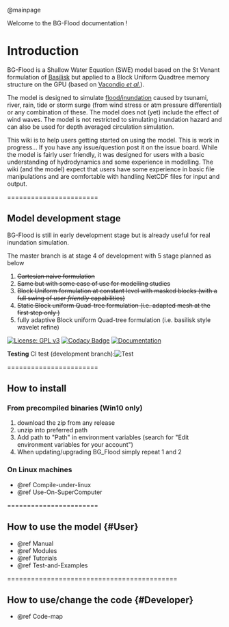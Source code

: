 @mainpage

Welcome to the BG-Flood documentation !
# Introduction
BG-Flood is a Shallow Water Equation (SWE) model based on the St Venant formulation of [Basilisk](http://basilisk.fr/) but applied to a Block Uniform Quadtree memory structure on the GPU (based on [Vacondio _et al._](https://dl.acm.org/citation.cfm?id=3031292)).

The model is designed to simulate [flood/inundation](https://english.stackexchange.com/questions/131195/difference-between-flooding-and-inundation) caused by tsunami, river, rain, tide or storm surge (from wind stress or atm pressure differential) or any combination of these. The model does not (yet) include the effect of wind waves. The model is not restricted to simulating inundation hazard and can also be used for depth averaged circulation simulation. 

This wiki is to help users getting started on using the model. This is work in progress... If you have any issue/question post it on the issue board. While the model is fairly user friendly, it was designed for users with a basic understanding of hydrodynamics and some experience in modelling. The wiki (and the model) expect that users have some experience in basic file manipulations and are comfortable with handling NetCDF files for input and output.

=======================

## Model development stage
BG-Flood is still in early development stage but is already useful for real inundation simulation.       

The master branch is at stage 4 of development with 5 stage planned as below
1. ~~Cartesian naive formulation~~
2. ~~Same but with some ease of use for modelling studies~~
3. ~~Block Uniform formulation at constant level with masked blocks (with a full swing of _user friendly_ capabilities)~~
4. ~~Static Block uniform Quad-tree formulation (i.e. adapted mesh at the first step only )~~
5. fully adaptive Block uniform Quad-tree formulation  (i.e. basilisk style wavelet refine)

[![License: GPL v3](https://img.shields.io/badge/License-GPL%20v3-brightgreen.svg)](https://www.gnu.org/licenses/gpl-3.0)
[![Codacy Badge](https://api.codacy.com/project/badge/Grade/8d871cf493e94a6eb474eaa30f573583)](https://www.codacy.com/project/CyprienBosserelle/Basil_Cart_StV/dashboard?utm_source=github.com&amp;utm_medium=referral&amp;utm_content=CyprienBosserelle/Basil_Cart_StV&amp;utm_campaign=Badge_Grade_Dashboard)
[![Documentation](https://img.shields.io/badge/doc-Doxygen-blue)](https://cyprienbosserelle.github.io/BG_Flood/)


**Testing**
CI test (development branch):![Test](https://github.com/CyprienBosserelle/BG_Flood/actions/workflows//main.yml/badge.svg?branch=development) 

=======================

## How to install

### From precompiled binaries (Win10 only)
1. download the zip from any release
2. unzip into preferred path
3. Add path to "Path" in environment variables (search for "Edit environment variables for your account")
4. When updating/upgrading BG_Flood simply repeat 1 and 2

### On Linux machines

* @ref Compile-under-linux
* @ref Use-On-SuperComputer

=======================

## How to use the model {#User}

* @ref Manual
* @ref Modules
* @ref Tutorials 
* @ref Test-and-Examples 

===========================================

## How to use/change the code {#Developer}
* @ref Code-map

